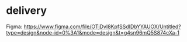 # delivery

Figma: https://www.figma.com/file/OTjDvI8KpfSSdIDbYYAUOX/Untitled?type=design&node-id=0%3A1&mode=design&t=g4sn96mQ5S874cXa-1
